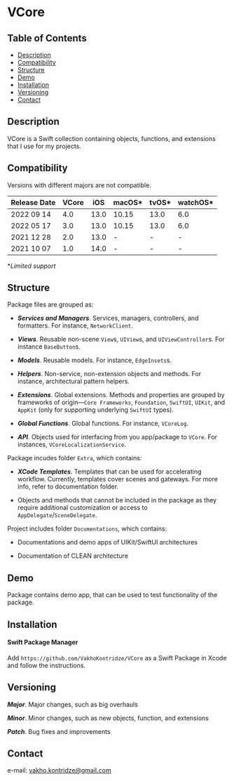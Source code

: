 # VCore

## Table of Contents

- [Description](#description)
- [Compatibility](#compatibility)
- [Structure](#structure)
- [Demo](#demo)
- [Installation](#installation)
- [Versioning](#versioning)
- [Contact](#contact)

## Description

VCore is a Swift collection containing objects, functions, and extensions that I use for my projects.

## Compatibility

Versions with different majors are not compatible.

| Release Date | VCore | iOS  | macOS\* | tvOS\* | watchOS\* |
| ---          | ---   | ---  | ---     | ---    | ---       |
| 2022 09 14   | 4.0   | 13.0 | 10.15   | 13.0   | 6.0       |
| 2022 05 17   | 3.0   | 13.0 | 10.15   | 13.0   | 6.0       |
| 2021 12 28   | 2.0   | 13.0 | -       | -      | -         |
| 2021 10 07   | 1.0   | 14.0 | -       | -      | -         |

**Limited support*

## Structure

Package files are grouped as:

- ***Services and Managers***. Services, managers, controllers, and formatters. For instance, `NetworkClient`.

- ***Views***. Reusable non-scene `View`s, `UIView`s, and `UIViewController`s. For instance `BaseButton`s.

- ***Models***. Reusable models. For instance, `EdgeInsets`s.

- ***Helpers***. Non-service, non-extension objects and methods. For instance, architectural pattern helpers.

- ***Extensions***. Global extensions. Methods and properties are grouped by frameworks of origin—`Core Frameworks`, `Foundation`, `SwiftUI`, `UIKit`, and `AppKit` (only for supporting underlying `SwiftUI` types).

- ***Global Functions***. Global functions. For instance, `VCoreLog`.

- ***API***. Objects used for interfacing from you app/package to `VCore`. For instances, `VCoreLocalizationService`.

Package incudes folder `Extra`, which contains:

- ***XCode Templates***. Templates that can be used for accelerating workflow. Currently, templates cover scenes and gateways. For more info, refer to documentation folder.

- Objects and methods that cannot be included in the package as they require additional customization or access to `AppDelegate`/`SceneDelegate`.

Project includes folder `Documentations`, which contains:

- Documentations and demo apps of UIKit/SwiftUI architectures

- Documentation of CLEAN architecture

## Demo

Package contains demo app, that can be used to test functionality of the package.

## Installation

#### Swift Package Manager

Add `https://github.com/VakhoKontridze/VCore` as a Swift Package in Xcode and follow the instructions.

## Versioning

***Major***. Major changes, such as big overhauls

***Minor***. Minor changes, such as new objects, function, and extensions

***Patch***. Bug fixes and improvements

## Contact

e-mail: vakho.kontridze@gmail.com
